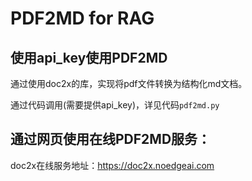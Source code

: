 # PDF2MD for RAG

## 使用api_key使用PDF2MD

通过使用doc2x的库，实现将pdf文件转换为结构化md文档。

通过代码调用(需要提供api_key)，详见代码`pdf2md.py`


## 通过网页使用在线PDF2MD服务：

doc2x在线服务地址：https://doc2x.noedgeai.com
